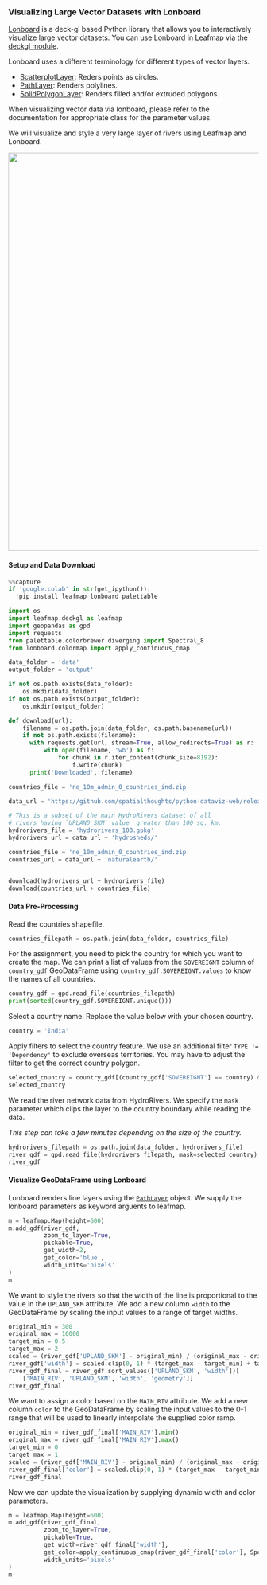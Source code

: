 ### Visualizing Large Vector Datasets with Lonboard

[Lonboard](https://github.com/developmentseed/lonboard) is a deck-gl based Python library that allows you to interactively visualize large vector datasets. You can use Lonboard in Leafmap via the [deckgl module](https://leafmap.org/deckgl/).

Lonboard uses a different terminology for different types of vector layers.

* [ScatterplotLayer](https://developmentseed.org/lonboard/latest/api/layers/scatterplot-layer/): Reders points as circles.
* [PathLayer](https://developmentseed.org/lonboard/latest/api/layers/path-layer/): Renders polylines.
* [SolidPolygonLayer](https://developmentseed.org/lonboard/latest/api/layers/solid-polygon-layer/): Renders filled and/or extruded polygons.

When visualizing vector data via lonboard, please refer to the documentation for appropriate class for the parameter values.

We will visualize and style a very large layer of rivers using Leafmap and Lonboard.

<img src='https://courses.spatialthoughts.com/images/python_dataviz/lonboard_rivers.png' width=800/>

#### Setup and Data Download


```python
%%capture
if 'google.colab' in str(get_ipython()):
  !pip install leafmap lonboard palettable
```


```python
import os
import leafmap.deckgl as leafmap
import geopandas as gpd
import requests
from palettable.colorbrewer.diverging import Spectral_8
from lonboard.colormap import apply_continuous_cmap
```


```python
data_folder = 'data'
output_folder = 'output'

if not os.path.exists(data_folder):
    os.mkdir(data_folder)
if not os.path.exists(output_folder):
    os.mkdir(output_folder)
```


```python
def download(url):
    filename = os.path.join(data_folder, os.path.basename(url))
    if not os.path.exists(filename):
      with requests.get(url, stream=True, allow_redirects=True) as r:
          with open(filename, 'wb') as f:
              for chunk in r.iter_content(chunk_size=8192):
                  f.write(chunk)
      print('Downloaded', filename)
```


```python
countries_file = 'ne_10m_admin_0_countries_ind.zip'

data_url = 'https://github.com/spatialthoughts/python-dataviz-web/releases/download/'

# This is a subset of the main HydroRivers dataset of all
# rivers having `UPLAND_SKM` value  greater than 100 sq. km.
hydrorivers_file = 'hydrorivers_100.gpkg'
hydrorivers_url = data_url + 'hydrosheds/'

countries_file = 'ne_10m_admin_0_countries_ind.zip'
countries_url = data_url + 'naturalearth/'


download(hydrorivers_url + hydrorivers_file)
download(countries_url + countries_file)
```

#### Data Pre-Processing

Read the countries shapefile.


```python
countries_filepath = os.path.join(data_folder, countries_file)
```

For the assignment, you need to pick the country for which you want to create the map. We can print a list of values from the `SOVEREIGNT` column of `country_gdf` GeoDataFrame using `country_gdf.SOVEREIGNT.values` to know the names of all countries.


```python
country_gdf = gpd.read_file(countries_filepath)
print(sorted(country_gdf.SOVEREIGNT.unique()))
```

Select a country name. Replace the value below with your chosen country.


```python
country = 'India'
```

Apply filters to select the country feature. We use an additional filter `TYPE != 'Dependency'` to exclude overseas territories. You may have to adjust the filter to get the correct country polygon.


```python
selected_country = country_gdf[(country_gdf['SOVEREIGNT'] == country) & (country_gdf['TYPE'] != 'Dependency')]
selected_country
```

We read the river network data from HydroRivers. We specify the `mask` parameter which clips the layer to the country boundary while reading the data.

*This step can take a few minutes depending on the size of the country.*


```python
hydrorivers_filepath = os.path.join(data_folder, hydrorivers_file)
river_gdf = gpd.read_file(hydrorivers_filepath, mask=selected_country)
river_gdf
```

#### Visualize GeoDataFrame using Lonboard

Lonboard renders line layers using the [`PathLayer`](https://developmentseed.org/lonboard/latest/api/layers/path-layer/) object. We supply the lonboard parameters as keyword arguents to leafmap.


```python
m = leafmap.Map(height=600)
m.add_gdf(river_gdf,
          zoom_to_layer=True,
          pickable=True,
          get_width=2,
          get_color='blue',
          width_units='pixels'
)
m
```

We want to style the rivers so that the width of the line is proportional to the value in the `UPLAND_SKM` attribute. We add a new column `width` to the GeoDataFrame by scaling the input values to a range of target widths.


```python
original_min = 300
original_max = 10000
target_min = 0.5
target_max = 2
scaled = (river_gdf['UPLAND_SKM'] - original_min) / (original_max - original_min)
river_gdf['width'] = scaled.clip(0, 1) * (target_max - target_min) + target_min
river_gdf_final = river_gdf.sort_values(['UPLAND_SKM', 'width'])[
    ['MAIN_RIV', 'UPLAND_SKM', 'width', 'geometry']]
river_gdf_final
```

We want to assign a color based on the `MAIN_RIV` attribute. We add a new column `color` to the GeoDataFrame by scaling the input values to the 0-1 range that will be used to linearly interpolate the supplied color ramp.


```python
original_min = river_gdf_final['MAIN_RIV'].min()
original_max = river_gdf_final['MAIN_RIV'].max()
target_min = 0
target_max = 1
scaled = (river_gdf['MAIN_RIV'] - original_min) / (original_max - original_min)
river_gdf_final['color'] = scaled.clip(0, 1) * (target_max - target_min) + target_min
river_gdf_final
```

Now we can update the visualization by supplying dynamic width and color parameters.


```python
m = leafmap.Map(height=600)
m.add_gdf(river_gdf_final,
          zoom_to_layer=True,
          pickable=True,
          get_width=river_gdf_final['width'],
          get_color=apply_continuous_cmap(river_gdf_final['color'], Spectral_8),
          width_units='pixels'
)
m
```
